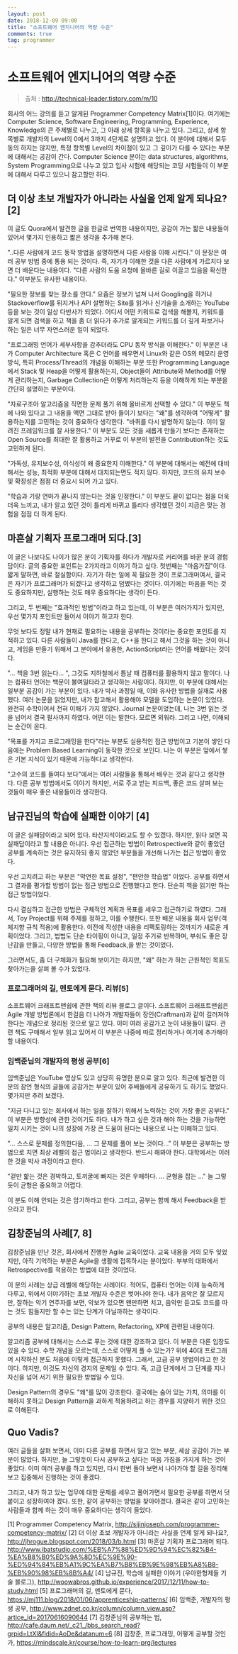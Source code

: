 ```yaml
---
layout: post
date: 2018-12-09 09:00
title: "소프트웨어 엔지니어의 역량 수준"
comments: true
tag: programmer
---
```


# 소프트웨어 엔지니어의 역량 수준

> 출처 : http://technical-leader.tistory.com/m/10

회사의 어느 강의를 듣고 알게된 Programmer Competency Matrix[1]이다. 여기에는 Computer Science, Software Engineering, Programming, Experience, Knowledge의 큰 주제별로 나누고, 그 아래 상세 항목을 나누고 있다. 그리고, 상세 항목별로 개발자의 Level의 0에서 3까지 4단계로 설명하고 있다. 이 분야에 대해서 모두 동의 하지는 않지만, 특정 항목별 Level의 차이점이 있고 그 깊이가 다를 수 있다는 부분에 대해서는 공감이 간다. Computer Science 분야는 data structures, algorithms, System Programming으로 나누고 있고 입사 시험에 해당되는 코딩 시험들이 이 부분에 대해서 다루고 있으니 참고할만 하다.

## 더 이상 초보 개발자가 아니라는 사실을 언제 알게 되나요? [2]

이 글도 Quora에서 발견한 글을 한글로 번역한 내용이지만, 공감이 가는 짧은 내용들이 있어서 몇가지 인용하고 짧은 생각을 추가해 본다.

"..다른 사람에게 코드 동작 방법을 설명하면서 다른 사람을 이해 시킨다."  이 문장은 여러 공부 방법 중에 통용 되는 것이다. 즉, 자기가 이해한 것을 다른 사람에게 가르치다 보면 더 배운다는 내용이다. "다른 사람의 도움 요청에 올바른 길로 이끌고 있음을 확신한다." 이부분도 유사한 내용이다.

"필요한 정보를 찾는 장소를 안다." 요즘은 정보가 넘쳐 나서 Googling을 하거나 Stackoverflow를 뒤지거나 API 설명하는 Site를 읽거나 신기술을 소개하는 YouTube등을 보는 것이 일상 다반사가 되었다.  어디서 어떤 키워드로 검색을 해볼지, 키워드를 알게 되면 검색을 하고 책을 좀 더 읽다가 추가로 알게되는 키워드를 더 깊게 파보거나 하는 일은 너무 자연스러운 일이 되었다.

"프로그래밍 언어가 세부사항을 감추더라도 CPU 동작 방식을 이해한다." 이 부분은 내가 Computer Architecture 혹은 C 언어를 배우면서 Linux와 같은 OS의 메모리 운영 방식, 특히 Process/Thread의 개념을 이해하는 부분 또한 Programming Language에서 Stack 및 Heap을 어떻게 활용하는지, Object들이 Attribute와 Method를 어떻게 관리하는지, Garbage Collection은 어떻게 처리하는지 등을 이해하게 되는 부분을 간단히 설명하는 부분이다.

"자료구조아 알고리즘을 직면한 문제 풀기 위해 올바르게 선택할 수 있다." 이 부분도 책에 나와 있다고 그 내용을 액면 그대로 받아 들이기 보다는 "왜"를 생각하여 "어떻게" 활용하는지를 고민하는 것이 중요하다 생각한다. "바퀴를 다시 발명하지 않는다. 이미 알려진 프레임워크를 잘 사용한다." 이 부분도 모든 것을 새롭게 만들기 보다는 존재하는 Open Source를 최대한 잘 활용하고 거꾸로 이 부분의 발전을 Contribution하는 것도 고민하게 된다.

"가독성, 유지보수성, 이식성이 왜 중요한지 이해한다." 이 부분에 대해서는 예전에 대비해서는 성능, 최적화 부분에 대해서 대치되는면도 적지 않다. 하지만, 코드의 유지 보수 및 확장성은 점점 더 중요시 되어 가고 있다.

"학습과 기량 연마가 끝나지 않는다는 것을 인정한다." 이 부분도 끝이 없다는 점을 더욱 더욱 느끼고, 내가 알고 있던 것이 틀리게 바뀌고 틀리다 생각했던 것이 지금은 맞는 경험을 점점 더 하게 된다.

## 마흔살 기획자 프로그래머 되다.[3]

이 글은 나보다도 나이가 많은 분이 기획자를 하다가 개발자로 커리어를 바꾼 분의 경험담이다. 글의 중요한 포인트는 2가지라고 이야기 하고 싶다.  첫번째는 "마음가짐"이다. 짧게 말하면, 바로 절실함이다. 자기가 하는 일에 꼭 필요한 것이 프로그래머여서, 결국은 자기가 프로그래머가 되겠다고 생각하고 덤볐다는 것이다. 여기에는 마음을 먹는 것도 중요하지만, 실행하는 것도 매우 중요하다는 생각이 든다.

그리고, 두 번째는 "효과적인 방법"이라고 하고 있는데, 이 부분은 여러가지가 있지만, 우선 몇가지 포인트만 들어서 이야기 하고자 한다.

무엇 보다도 정말 내가 현재로 필요하는 내용을 공부하는 것이라는 중요한 포인트를 지적하고 있다. 다른 사람들이 Java를 한다고, C++을 한다고 해서 그것을 하는 것이 아니고, 게임을 만들기 위해서 그 분야에서 유용한, ActionScript라는 언어를 배웠다는 것이다.

"... 책을 3번 읽는다... ", 그것도 지하철에서 틈날 때 컴퓨터를 활용하지 않고 말이다. 나는 컴퓨터 언어는 백문이 불여일타라고 생각하는 사람이다. 하지만, 이 부분에 대해서는 일부분 공감이 가는 부분이 있다. 내가 박사 과정일 때, 이와 유사한 방법을 실재로 사용했다. 여러 논문을 읽었지만, 내가 참고해서 활용해야 모델을 도입하는 논문이 있었다. 완전히 수학이어서 전혀 이해가 가지 않았다. Journal 논문이었는데, 나는 3번 읽는 것을 넘어서 결국 필사까지 하였다. 어떤 이는 말한다. 모르면 외워라. 그리고 나면, 이해되는 순간이 온다.

"목표를 가지고 프로그래밍을 한다"라는 부분도 실용적인 접근 방법이고 기본이 쌓인 다음에는 Problem Based Learning이 동작한 것으로 보인다. 나는 이 부분은 앞에서 쌓은 기본 지식이 있기 때문에 가능하다고 생각한다.

"고수의 코드를 들여다 보다"에서는 여러 사람들을 통해서 배우는 것과 같다고 생각한다. 다른 공부 방법에서도 이야기 하지만, 서로 주고 받는 피드백, 좋은 코드 살펴 보는 것들이 매우 좋은 내용들이라 생각한다.

## 남규진님의 학습에 실패한 이야기 [4]

이 글은 실패담이라고 되어 있다. 타산지석이라고도 할 수 있겠다. 하지만, 읽다 보면 꼭 실패담이라고 할 내용은 아니다. 우선 접근하는 방법이 Retrospective와 같이 좋았던 공부를 계속하는 것은 유지하되 좋지 않았던 부분들을 개선해 나가는 접근 방법이 좋았다.

우선 고치려고 하는 부분은 "막연한 목표 설정", "편안한 학습법" 이었다. 공부를 하면서 그 결과를 평가할 방법이 없는 접근 방법으로 진행했다고 한다. 단순히 책을 읽기만 하는 접근 방법이었다.

다시 결심하고 접근한 방법은 구체적인 계획과 목표를 세우고 접근하기로 하였다. 그래서, Toy Project를 위해 주제를 정하고, 이를 수행한다. 또한 배운 내용을 회사 업무(객체지향 규칙 적용)에 활용한다. 이전에 작성한 내용을 리팩토링하는 것까지가 새로운 계획이었다. 그리고, 법법도 단순 타이핑이 아니고, 일정 주기로 반복하며, 부숴도 좋은 장난감을 만들고, 다양한 방법을 통해 Feedback,을 받는 것이었다.

그러면서도, 좀 더 구체화가 필요해 보이기는 하지만, "왜" 하는가 하는 근원적인 목표도 찾아가는을 살펴 볼 수가 있었다.

### 프로그래머의 길, 멘토에게 묻다. 리뷰[5]
소프트웨어 크래프트맨쉽에 관한 책의 리뷰 블로그 글이다. 소프트웨어 크래프트맨쉽은 Agile 개발 방법론에서 한걸음 더 나아가 개발자들이 장인(Craftman)과 같이 길러져야 한다는 개념으로 정리된 것으로 알고 있다. 이미 여러 공감가고 눈이 내용들이 많다. 관련 책도 구매해서 일부 읽고 있어서 이 부분은 나중에 따로 정리하거나 여기에 추가해야 할 내용이다.

### 임백준님의 개발자의 평생 공부[6]
임백준님은 YouTube 영상도 있고 상당히 유명한 분으로 알고 있다. 최근에 발견한 이분의 잠언 형식의 글들에 공감가는 부분이 있어 후배들에게 공유하기 도 하기도 했었다. 몇가지만 추려 보겠다.

"지금 다니고 있는 회사에서 하는 일을 잘하기 위해서 노력하는 것이 가장 좋은 공부다." 이 부분은 방향성에 관한 것이기도 하다. 내가 하고 싶은 것과 해야 하는 것을 가능하면 일치 시키는 것이 나의 성장에 가장 큰 도움이 된다는 내용으로 나는 이해하고 있다.

"... 스스로 문제를 정의한다음, ... 그 문제를 풀어 보는 것이다..." 이 부분은 공부하는 방법으로 치면 최상 레벨의 접근 법이라고 생각한다. 반드시 해봐야 한다. 대학에서는 이러한 것을 박사 과정이라고 한다.

"겉만 핥는 것은 경박하고, 토끼굴에 빠지는 것은 우매하다. ... 균형을 잡는 ..." 늘 그렇듯이 균형은 중요하고 어렵다.

이 분도 이해 안되는 것은 암기하라고 한다. 그리고, 공부는 함께 해서 Feedback을 받으라고 한다.

## 김창준님의 사례[7, 8]

김창준님을 만난 것은, 회사에서 진행한 Agile 교육이었다. 교육 내용을 거의 모두 잊었지만, 아직 기억하는 부분은 Agile을 생활에 접목하시는 분이었다. 부부의 대화에서 Retrospective를 적용하는 방법에 대한 것이었다.

이 분의 사례는 상급 레벨에 해당하는 사례이다. 적어도, 컴퓨터 언어는 이제 능숙하게 다루고, 위에서 이야기하는 초보 개발자 수준은 벗어나야 한다. 내가 음악은 잘 모르지만, 잘하는 악기 연주자를 보면, 악보가 있으면 왠만하면 치고, 음악만 듣고도 코드를 따는 것도 힘들지만 할 수는 있는 단계가 아닐까하는 생각이다.

공부의 내용은 알고리즘, Design Pattern, Refactoring, XP에 관련된 내용이다.

알고리즘 공부에 대해서는 스스로 푸는 것에 대한 강조하고 있다. 이 부분은 다른 입장도 있을 수 있다. 수학 개념을 모르는데, 스스로 어떻게 풀 수 있는가? 위에 40대 프로그래머 시작하신 분도 처음에 이렇게 접근하지 못했다. 그래서, 고급 공부 방법이라고 한 것이다. 하지만, 이것도 자신의 경지의 문제일 수 있다. 즉, 고급 단게에서 그 단계를 지나 자신을 넘어 서기 위한 필요한 방법일 수 있다.

Design Pattern의 경우도 "왜"를 많이 강조한다. 결국에는 숨어 있는 가치, 의미를 이해하지 못하고 Design Pattern을 과하게 적용하려고 하는 경우를 지양하기 위한 것으로 이해된다.

## Quo Vadis?

여러 글들을 살펴 보면서, 이미 다른 공부를 하면서 알고 있는 부분, 세삼 공감이 가는 부분이 많았다. 하지만, 늘 그렇듯이 다시 공부하고 싶다는 마음 가짐을 가지게 하는 것이 좋았다. 이미 여러 공부를 하고 있지만, 다시 한번 돌아 보면서 나아가야 할 길을 정리해 보고 집중해서 진행하는 것이 좋겠다.

그리고, 내가 하고 있는 업무에 대한 문제를 세우고 풀어가면서 필요한 공부를 하면서 덧붙이고 성장하여야 겠다. 또한, 같이 공부하는 방법을 찾아야겠다. 결국은 같이 고민하는 사람들과 함께 하는 것이 매우 중요하다는 생각이 들었다.


[1] Programmer Competency Matrix, http://sijinjoseph.com/programmer-competency-matrix/
[2] 더 이상 초보 개발자가 아니라는 사실을 언제 알게 되나요?, http://jhrogue.blogspot.com/2018/03/b.html
[3] 마흔살 기획자 프로그래머 되다. http://www.ibatstudio.com/%EB%A7%88%ED%9D%94%EC%82%B4-%EA%B8%B0%ED%9A%8D%EC%9E%90-%ED%94%84%EB%A1%9C%EA%B7%B8%EB%9E%98%EB%A8%B8-%EB%90%98%EB%8B%A4/
[4] 남규진, 학습에 실패한 이야기 (우아한형제들 기술 블로그), http://woowabros.github.io/experience/2017/12/11/how-to-study.html
[5] 프로그래머의 길, 멘토에게 묻다, https://mj111.blog/2018/01/06/apprenticeship-patterns/
[6] 임백준, 개발자의 평생 공부, http://www.zdnet.co.kr/column/column_view.asp?artice_id=20170616090644
[7] 김창준님의 공부하는 법, http://cafe.daum.net/_c21_/bbs_search_read?grpid=LtXl&fldid=AoDe&datanum=6
[8] 김창준, 프로그래밍, 어떻게 공부할 것인가, https://mindscale.kr/course/how-to-learn-prg/lectures
